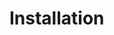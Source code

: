 <!--
Copyright © Advanced Micro Devices, Inc., or its affiliates.

SPDX-License-Identifier: MIT
-->

# Installation